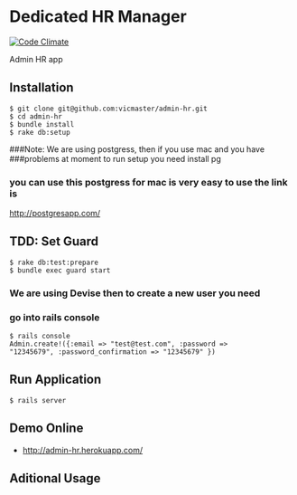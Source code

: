 Dedicated HR Manager
========
[![Code Climate](https://codeclimate.com/badge.png)](https://codeclimate.com/github/vicmaster/admin-hr)


Admin HR app


## Installation

```
$ git clone git@github.com:vicmaster/admin-hr.git
$ cd admin-hr
$ bundle install
$ rake db:setup
```

###Note: We are using postgress, then if you use mac and you have
###problems at moment to run setup you need install pg
### you can use this postgress for mac is very easy to use the link is
http://postgresapp.com/

## TDD: Set Guard

```
$ rake db:test:prepare
$ bundle exec guard start
```

### We are using Devise then to create a new user you need
### go into rails console
```
$ rails console
Admin.create!({:email => "test@test.com", :password =>
"12345679", :password_confirmation => "12345679" })
```

## Run Application

```
$ rails server
```

## Demo Online

* http://admin-hr.herokuapp.com/


## Aditional Usage
